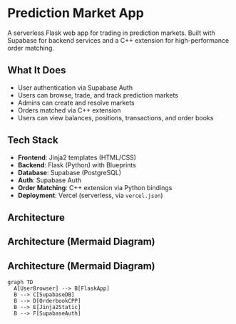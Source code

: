 # Prediction Market App

A serverless Flask web app for trading in prediction markets. Built with Supabase for backend services and a C++ extension for high-performance order matching.

## What It Does

- User authentication via Supabase Auth  
- Users can browse, trade, and track prediction markets  
- Admins can create and resolve markets  
- Orders matched via C++ extension  
- Users can view balances, positions, transactions, and order books  

## Tech Stack

- **Frontend**: Jinja2 templates (HTML/CSS)
- **Backend**: Flask (Python) with Blueprints
- **Database**: Supabase (PostgreSQL)
- **Auth**: Supabase Auth
- **Order Matching**: C++ extension via Python bindings
- **Deployment**: Vercel (serverless, via `vercel.json`)

## Architecture

## Architecture (Mermaid Diagram)

## Architecture (Mermaid Diagram)

```mermaid
graph TD
  A[UserBrowser] --> B[FlaskApp]
  B --> C[SupabaseDB]
  B --> D[OrderbookCPP]
  B --> E[Jinja2Static]
  B --> F[SupabaseAuth]
